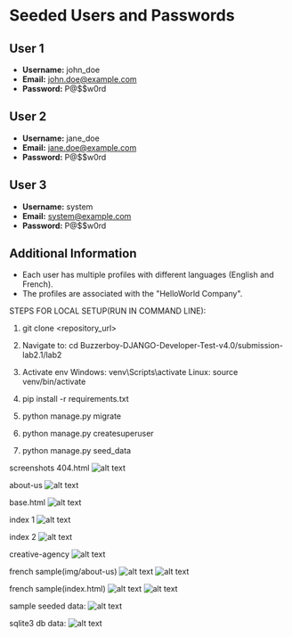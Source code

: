 # Seeded Users and Passwords

## User 1
- **Username:** john_doe
- **Email:** john.doe@example.com
- **Password:** P@$$w0rd

## User 2
- **Username:** jane_doe
- **Email:** jane.doe@example.com
- **Password:** P@$$w0rd

## User 3
- **Username:** system
- **Email:** system@example.com
- **Password:** P@$$w0rd

## Additional Information
- Each user has multiple profiles with different languages (English and French).
- The profiles are associated with the "HelloWorld Company".

STEPS FOR LOCAL SETUP(RUN IN COMMAND LINE):

1. git clone <repository_url>

2. Navigate to: cd Buzzerboy-DJANGO-Developer-Test-v4.0/submission-lab2.1/lab2

3. Activate env 
    Windows: venv\Scripts\activate
    Linux: source venv/bin/activate

4. pip install -r requirements.txt

5. python manage.py migrate

6. python manage.py createsuperuser

7. python manage.py seed_data



screenshots
404.html
![alt text](img/image-3.png)

about-us
![alt text](img/image-4.png)

base.html
![alt text](img/image-5.png)

index 1
![alt text](img/image.png)

index 2
![alt text](img/image-1.png)

creative-agency
![alt text](img/image-2.png)


french sample(img/about-us)
![alt text](img/image-6.png) ![alt text](img/image-7.png)

french sample(index.html)
![alt text](img/image-8.png) ![alt text](img/image-9.png)


sample seeded data:
![alt text](img/image-10.png)

sqlite3 db data:
![alt text](img/image-11.png)

